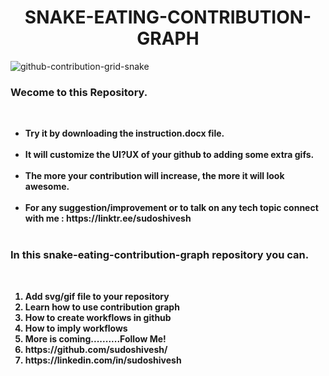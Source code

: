 <!DOCTYPE html>
<h1 align="center">SNAKE-EATING-CONTRIBUTION-GRAPH</h1>

![github-contribution-grid-snake](https://user-images.githubusercontent.com/78317220/190580600-edd928b9-0191-4b8a-b1f5-b74fd09a5df4.gif)

<h3 aligh="center">Wecome to this Repository.</h3></br>
<ul>
  <li><b>Try it by downloading the instruction.docx file. <b/></li></br>
  <li>It will customize the UI?UX of your github to adding some extra gifs. </li></br>
<li>The more your contribution will increase, the more it will look awesome. </li></br>
<li>For any suggestion/improvement or to talk on any tech topic connect with me   :  https://linktr.ee/sudoshivesh </li></br>
</ul>

<h3 align="left">In this snake-eating-contribution-graph repository you can.</h3><br>
<ol>
<li>Add svg/gif file to your repository</li>
<li>Learn how to use contribution graph</li>
<li>How to create workflows in github</li>
<li>How to imply workflows</li>
<li>More is coming..........Follow Me!</li>
<li>https://github.com/sudoshivesh/</li>
<li>https://linkedin.com/in/sudoshivesh</li> 
</ol>
</html>


